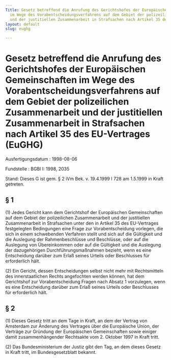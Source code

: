 ```yaml
---
Title: Gesetz betreffend die Anrufung des Gerichtshofes der Europäischen Gemeinschaften
  im Wege des Vorabentscheidungsverfahrens auf dem Gebiet der polizeilichen Zusammenarbeit
  und der justitiellen Zusammenarbeit in Strafsachen nach Artikel 35 des EU-Vertrages
layout: default
slug: eughg

---
```


# Gesetz betreffend die Anrufung des Gerichtshofes der Europäischen Gemeinschaften im Wege des Vorabentscheidungsverfahrens auf dem Gebiet der polizeilichen Zusammenarbeit und der justitiellen Zusammenarbeit in Strafsachen nach Artikel 35 des EU-Vertrages (EuGHG)

Ausfertigungsdatum
:   1998-08-06

Fundstelle
:   BGBl I: 1998, 2035

Stand: Dieses G ist gem. § 2 iVm Bek. v. 19.4.1999 I 728 am 1.5.1999 in Kraft getreten.


## § 1

(1) Jedes Gericht kann dem Gerichtshof der Europäischen Gemeinschaften
auf dem Gebiet der polizeilichen Zusammenarbeit und der justitiellen
Zusammenarbeit in Strafsachen unter den in Artikel 35 des EU-Vertrages
festgelegten Bedingungen eine Frage zur Vorabentscheidung vorlegen,
die sich in einem schwebenden Verfahren stellt und sich auf die
Gültigkeit und die Auslegung der Rahmenbeschlüsse und Beschlüsse, oder
auf die Auslegung von Übereinkommen oder auf die Gültigkeit und die
Auslegung der dazugehörigen Durchführungsmaßnahmen bezieht, wenn es
eine Entscheidung darüber zum Erlaß seines Urteils oder Beschlusses
für erforderlich hält.

(2) Ein Gericht, dessen Entscheidungen selbst nicht mehr mit
Rechtsmitteln des innerstaatlichen Rechts angefochten werden können,
hat dem Gerichtshof zur Vorabentscheidung Fragen nach Absatz 1
vorzulegen, wenn es eine Entscheidung darüber zum Erlaß seines Urteils
oder Beschlusses für erforderlich hält.


## § 2

(1) Dieses Gesetz tritt an dem Tage in Kraft, an dem der Vertrag von
Amsterdam zur Änderung des Vertrages über die Europäische Union, der
Verträge zur Gründung der Europäischen Gemeinschaften sowie einiger
damit zusammenhängender Rechtsakte vom 2. Oktober 1997 in Kraft tritt.

(2) Das Bundesministerium der Justiz gibt den Tag, an dem dieses
Gesetz in Kraft tritt, im Bundesgesetzblatt bekannt.

